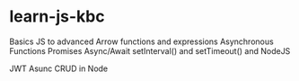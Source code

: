 # learn-js-kbc
Basics JS to  advanced Arrow functions and expressions Asynchronous Functions Promises Async/Await setInterval() and setTimeout() and NodeJS 


JWT Asunc CRUD in Node

